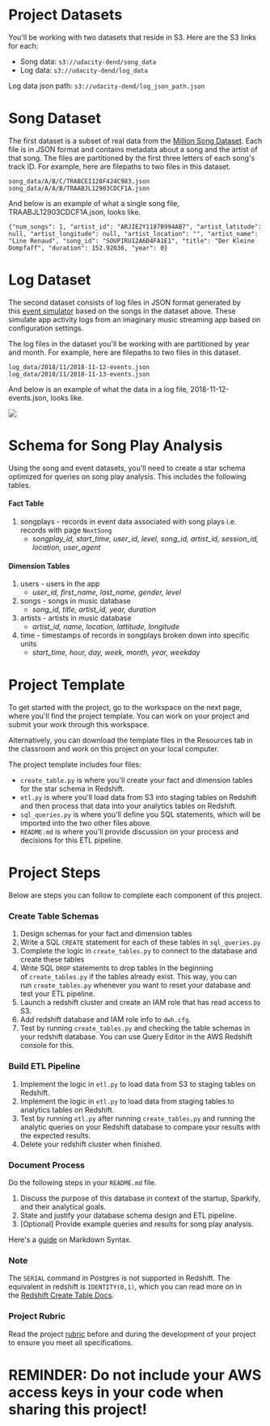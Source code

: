Project Datasets
================

You'll be working with two datasets that reside in S3. Here are the S3 links for each:

-   Song data: `s3://udacity-dend/song_data`
-   Log data: `s3://udacity-dend/log_data`

Log data json path: `s3://udacity-dend/log_json_path.json`

Song Dataset
============

The first dataset is a subset of real data from the [Million Song Dataset](https://labrosa.ee.columbia.edu/millionsong/). Each file is in JSON format and contains metadata about a song and the artist of that song. The files are partitioned by the first three letters of each song's track ID. For example, here are filepaths to two files in this dataset.

```
song_data/A/B/C/TRABCEI128F424C983.json
song_data/A/A/B/TRAABJL12903CDCF1A.json

```

And below is an example of what a single song file, TRAABJL12903CDCF1A.json, looks like.

```
{"num_songs": 1, "artist_id": "ARJIE2Y1187B994AB7", "artist_latitude": null, "artist_longitude": null, "artist_location": "", "artist_name": "Line Renaud", "song_id": "SOUPIRU12A6D4FA1E1", "title": "Der Kleine Dompfaff", "duration": 152.92036, "year": 0}

```

Log Dataset
===========

The second dataset consists of log files in JSON format generated by this [event simulator](https://github.com/Interana/eventsim) based on the songs in the dataset above. These simulate app activity logs from an imaginary music streaming app based on configuration settings.

The log files in the dataset you'll be working with are partitioned by year and month. For example, here are filepaths to two files in this dataset.

```
log_data/2018/11/2018-11-12-events.json
log_data/2018/11/2018-11-13-events.json

```

And below is an example of what the data in a log file, 2018-11-12-events.json, looks like.

![](https://video.udacity-data.com/topher/2019/February/5c6c3ce5_log-data/log-data.png)


Schema for Song Play Analysis
=============================

Using the song and event datasets, you'll need to create a star schema optimized for queries on song play analysis. This includes the following tables.

#### Fact Table

1.  songplays - records in event data associated with song plays i.e. records with page `NextSong`
    -   *songplay_id, start_time, user_id, level, song_id, artist_id, session_id, location, user_agent*

#### Dimension Tables

1.  users - users in the app
    -   *user_id, first_name, last_name, gender, level*
2.  songs - songs in music database
    -   *song_id, title, artist_id, year, duration*
3.  artists - artists in music database
    -   *artist_id, name, location, lattitude, longitude*
4.  time - timestamps of records in songplays broken down into specific units
    -   *start_time, hour, day, week, month, year, weekday*

Project Template
================

To get started with the project, go to the workspace on the next page, where you'll find the project template. You can work on your project and submit your work through this workspace.

Alternatively, you can download the template files in the Resources tab in the classroom and work on this project on your local computer.

The project template includes four files:

-   `create_table.py` is where you'll create your fact and dimension tables for the star schema in Redshift.
-   `etl.py` is where you'll load data from S3 into staging tables on Redshift and then process that data into your analytics tables on Redshift.
-   `sql_queries.py` is where you'll define you SQL statements, which will be imported into the two other files above.
-   `README.md` is where you'll provide discussion on your process and decisions for this ETL pipeline.

Project Steps
=============

Below are steps you can follow to complete each component of this project.

### Create Table Schemas

1.  Design schemas for your fact and dimension tables
2.  Write a SQL `CREATE` statement for each of these tables in `sql_queries.py`
3.  Complete the logic in `create_tables.py` to connect to the database and create these tables
4.  Write SQL `DROP` statements to drop tables in the beginning of `create_tables.py` if the tables already exist. This way, you can run `create_tables.py` whenever you want to reset your database and test your ETL pipeline.
5.  Launch a redshift cluster and create an IAM role that has read access to S3.
6.  Add redshift database and IAM role info to `dwh.cfg`.
7.  Test by running `create_tables.py` and checking the table schemas in your redshift database. You can use Query Editor in the AWS Redshift console for this.

### Build ETL Pipeline

1.  Implement the logic in `etl.py` to load data from S3 to staging tables on Redshift.
2.  Implement the logic in `etl.py` to load data from staging tables to analytics tables on Redshift.
3.  Test by running `etl.py` after running `create_tables.py` and running the analytic queries on your Redshift database to compare your results with the expected results.
4.  Delete your redshift cluster when finished.

### Document Process

Do the following steps in your `README.md` file.

1.  Discuss the purpose of this database in context of the startup, Sparkify, and their analytical goals.
2.  State and justify your database schema design and ETL pipeline.
3.  [Optional] Provide example queries and results for song play analysis.

Here's a [guide](https://www.markdownguide.org/basic-syntax/) on Markdown Syntax.

### Note

The `SERIAL` command in Postgres is not supported in Redshift. The equivalent in redshift is `IDENTITY(0,1)`, which you can read more on in the [Redshift Create Table Docs](https://docs.aws.amazon.com/redshift/latest/dg/r_CREATE_TABLE_NEW.html).

### Project Rubric

Read the project [rubric](https://review.udacity.com/#!/rubrics/3032/view) before and during the development of your project to ensure you meet all specifications.

REMINDER: Do not include your AWS access keys in your code when sharing this project!
=====================================================================================